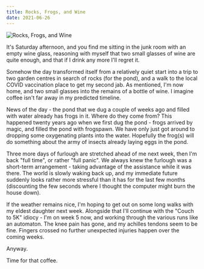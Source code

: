 ```yaml
---
title: Rocks, Frogs, and Wine
date: 2021-06-26
---
```


![Rocks, Frogs, and Wine](https://source.unsplash.com/7QCBakMyDCE/1600x900)

It's Saturday afternoon, and you find me sitting in the junk room with an empty wine glass, reasoning with myself that two small glasses of wine are quite enough, and that if I drink any more I'll regret it.

Somehow the day transformed itself from a relatively quiet start into a trip to two garden centres in search of rocks (for the pond), and a walk to the local COVID vaccination place to get my second jab. As mentioned, I'm now home, and two small glasses into the remains of a bottle of wine. I imagine coffee isn't far away in my predicted timeline.

News of the day - the pond that we dug a couple of weeks ago and filled with water already has frogs in it. Where do they come from? This happened twenty years ago when we first dug the pond - frogs arrived by magic, and filled the pond with frogspawn. We have only just got around to dropping some oxygenating plants into the water. Hopefully the frog(s) will do something about the army of insects already laying eggs in the pond.

Three more days of furlough are stretched ahead of me next week, then I'm back "full time", or rather "full panic". We always knew the furlough was a short-term arrangement - taking advantage of the assistance while it was there. The world is slowly waking back up, and my immediate future suddenly looks rather more stressful than it has for the last few months (discounting the few seconds where I thought the computer might burn the house down).

If the weather remains nice, I'm hoping to get out on some long walks with my eldest daughter next week. Alongside that I'll continue with the "Couch to 5K" idiocy - I'm on week 5 now, and working through the various runs like an automaton. The knee pain has gone, and my achilles tendons seem to be fine. Fingers crossed no further unexpected injuries happen over the coming weeks.

Anyway.

Time for that coffee.